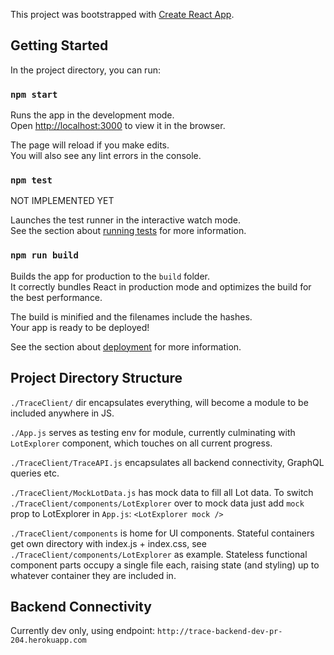 This project was bootstrapped with [Create React App](https://github.com/facebook/create-react-app).

## Getting Started

In the project directory, you can run:

### `npm start`

Runs the app in the development mode.<br />
Open [http://localhost:3000](http://localhost:3000) to view it in the browser.

The page will reload if you make edits.<br />
You will also see any lint errors in the console.

### `npm test`

NOT IMPLEMENTED YET

Launches the test runner in the interactive watch mode.<br />
See the section about [running tests](https://facebook.github.io/create-react-app/docs/running-tests) for more information.

### `npm run build`

Builds the app for production to the `build` folder.<br />
It correctly bundles React in production mode and optimizes the build for the best performance.

The build is minified and the filenames include the hashes.<br />
Your app is ready to be deployed!

See the section about [deployment](https://facebook.github.io/create-react-app/docs/deployment) for more information.

## Project Directory Structure 

`./TraceClient/` dir encapsulates everything, will become a module to be included anywhere in JS.

`./App.js` serves as testing env for module, currently culminating with `LotExplorer` component, which touches on all current progress.

`./TraceClient/TraceAPI.js` encapsulates all backend connectivity, GraphQL queries etc.

`./TraceClient/MockLotData.js` has mock data to fill all Lot data. To switch `./TraceClient/components/LotExplorer` over to mock data just add `mock` prop to LotExplorer in `App.js`: `<LotExplorer mock />`

`./TraceClient/components` is home for UI components. Stateful containers get own directory with index.js + index.css, see `./TraceClient/components/LotExplorer` as example. Stateless functional component parts occupy a single file each, raising state (and styling) up to whatever container they are included in.

## Backend Connectivity

Currently dev only, using endpoint: `http://trace-backend-dev-pr-204.herokuapp.com`